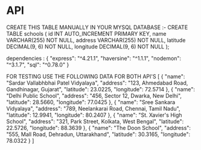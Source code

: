# API
CREATE THIS TABLE MANUALLY IN YOUR MYSQL DATABASE :- CREATE TABLE schools (
    id INT AUTO_INCREMENT PRIMARY KEY,
    name VARCHAR(255) NOT NULL,
    address VARCHAR(255) NOT NULL,
    latitude DECIMAL(9, 6) NOT NULL,
    longitude DECIMAL(9, 6) NOT NULL
);


dependencies : 
{
"express": "^4.21.1",
"haversine": "^1.1.1",
"nodemon": "^3.1.7",
"sql": "^0.78.0"
}

FOR TESTING USE THE FOLLOWING DATA FOR BOTH API'S
[
    {
        "name": "Sardar Vallabhbhai Patel Vidyalaya",
        "address": "123, Ahmedabad Road, Gandhinagar, Gujarat",
        "latitude": 23.0225,
        "longitude": 72.5714
    },
    {
        "name": "Delhi Public School",
        "address": "456, Sector 12, Dwarka, New Delhi",
        "latitude": 28.5660,
        "longitude": 77.0425
    },
    {
        "name": "Sree Sankara Vidyalaya",
        "address": "789, Neelankarai Road, Chennai, Tamil Nadu",
        "latitude": 12.9941,
        "longitude": 80.2407
    },
    {
        "name": "St. Xavier's High School",
        "address": "321, Park Street, Kolkata, West Bengal",
        "latitude": 22.5726,
        "longitude": 88.3639
    },
    {
        "name": "The Doon School",
        "address": "555, Mall Road, Dehradun, Uttarakhand",
        "latitude": 30.3165,
        "longitude": 78.0322
    }
]
